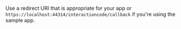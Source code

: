 Use a redirect URI that is appropriate for your app or `https://localhost:44314/interactioncode/callback` if you're using the sample app.